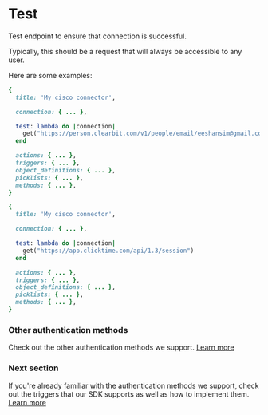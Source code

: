 # Test

Test endpoint to ensure that connection is successful.

Typically, this should be a request that will always be accessible to any user.

Here are some examples:

```ruby
{
  title: 'My cisco connector',

  connection: { ... },

  test: lambda do |connection|
    get("https://person.clearbit.com/v1/people/email/eeshansim@gmail.com")
  end

  actions: { ... },
  triggers: { ... },
  object_definitions: { ... },
  picklists: { ... },
  methods: { ... },
}
```

```ruby
{
  title: 'My cisco connector',

  connection: { ... },

  test: lambda do |connection|
    get("https://app.clicktime.com/api/1.3/session")
  end

  actions: { ... },
  triggers: { ... },
  object_definitions: { ... },
  picklists: { ... },
  methods: { ... },
}
```

### Other authentication methods
Check out the other authentication methods we support. [Learn more]()

### Next section
If you're already familiar with the authentication methods we support, check out the triggers that our SDK supports as well as how to implement them. [Learn more]()

